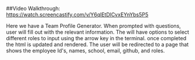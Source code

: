 ##Video Walkthrough: https://watch.screencastify.com/v/Y6qlEtDlCvxEYnYbs5P5



Here we have a Team Profile Generator. When prompted with questions, user will fill out with the relevant information. The will have options to select different roles to input using the arrow key in the terminal. once completed the html is updated and rendered. The user will be redirected to a page that shows the employee Id's, names, school, email, github, and roles.
